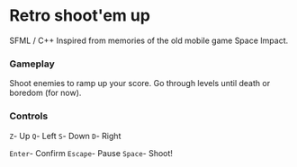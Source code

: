# Retro shoot'em up 
SFML / C++
Inspired from memories of the old mobile game Space Impact.

### Gameplay
Shoot enemies to ramp up your score.
Go through levels until death or boredom (for now).

### Controls
`Z`- Up
`Q`- Left
`S`- Down
`D`- Right

`Enter`- Confirm
`Escape`- Pause
`Space`- Shoot!
